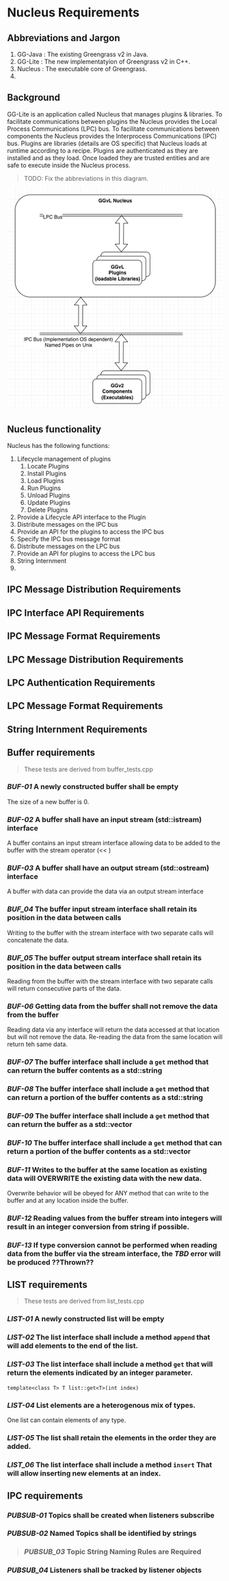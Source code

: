 # Nucleus Requirements

## Abbreviations and Jargon
1. GG-Java : The existing Greengrass v2 in Java.
2. GG-Lite : The new implementatyion of Greengrass v2 in C++.
3. Nucleus : The executable core of Greengrass.
4. 

## Background
GG-Lite is an application called Nucleus that manages plugins & libraries.  To facilitate communications between plugins
the Nucleus provides the Local Process Communications (LPC) bus.  To facilitate communications between components the
Nucleus provides the Interprocess Communications (IPC) bus.  Plugins are libraries (details are OS specific) that
Nucleus loads at runtime according to a recipe.  Plugins are authenticated as they are installed and as they load.
Once loaded they are trusted entities and are safe to execute inside the Nucleus process.

>TODO: Fix the abbreviations in this diagram.
> 
![](./images/top_level_nucleus_components.png "top level block diagram")


## Nucleus functionality
Nucleus has the following functions:
1. Lifecycle management of plugins
   1. Locate Plugins
   2. Install Plugins
   3. Load Plugins
   4. Run Plugins
   5. Unload Plugins
   6. Update Plugins
   7. Delete Plugins
2. Provide a Lifecycle API interface to the Plugin
3. Distribute messages on the IPC bus
4. Provide an API for the plugins to access the IPC bus
5. Specify the IPC bus message format
5. Distribute messages on the LPC bus
6. Provide an API for plugins to access the LPC bus
7. String Internment
8. 


## IPC Message Distribution Requirements

## IPC Interface API Requirements

## IPC Message Format Requirements

## LPC Message Distribution Requirements

## LPC Authentication Requirements

## LPC Message Format Requirements

## String Internment Requirements

## Buffer requirements
>These tests are derived from buffer_tests.cpp

### _BUF-01_ A newly constructed buffer shall be empty
The size of a new buffer is 0.

### _BUF-02_ A buffer shall have an input stream (std::istream) interface
A buffer contains an input stream interface allowing data to be added to the buffer with the stream operator (<< )

### _BUF-03_ A buffer shall have an output stream (std::ostream) interface
A buffer with data can provide the data via an output stream interface

### _BUF_04_ The buffer input stream interface shall retain its position in the data between calls
Writing to the buffer with the stream interface with two separate calls will concatenate the data.

### _BUF_05_ The buffer output stream interface shall retain its position in the data between calls
Reading from the buffer with the stream interface with two separate calls will return consecutive parts of the data.

### _BUF-06_ Getting data from the buffer shall not remove the data from the buffer
Reading data via any interface will return the data accessed at that location but will not remove the data.
Re-reading the data from the same location will return teh same data. 

### _BUF-07_ The buffer interface shall include a `get` method that can return the buffer contents as a std::string
### _BUF-08_ The buffer interface shall include a `get` method that can return a portion of the buffer contents as a std::string
### _BUF-09_ The buffer interface shall include a `get` method that can return the buffer as a std::vector<byte>
### _BUF-10_ The buffer interface shall include a `get` method that can return a portion of the buffer contents as a std::vector<byte>

### _BUF-11_ Writes to the buffer at the same location as existing data will OVERWRITE the existing data with the new data.
Overwrite behavior will be obeyed for ANY method that can write to the buffer and at any location inside the buffer.

### _BUF-12_ Reading values from the buffer stream into integers will result in an integer conversion from string if possible.
### _BUF-13_ If type conversion cannot be performed when reading data from the buffer via the stream interface, the *_TBD_* error will be produced ??Thrown??

## LIST requirements
>These tests are derived from list_tests.cpp

### _LIST-01_ A newly constructed list will be empty

### _LIST-02_ The list interface shall include a method `append` that will add elements to the end of the list.

### _LIST-03_ The list interface shall include a method `get` that will return the elements indicated by an integer parameter.
`template<class T> T list::get<T>(int index)`

### _LIST-04_ List elements are a heterogenous mix of types.
One list can contain elements of any type.

### _LIST-05_ The list shall retain the elements in the order they are added.

### _LIST_06_ The list interface shall include a method `insert` That will allow inserting new elements at an index.

## IPC requirements

### _PUBSUB-01_ Topics shall be created when listeners subscribe

### _PUBSUB-02_ Named Topics shall be identified by strings

>### _PUBSUB_03_ Topic String Naming Rules are Required

### _PUBSUB_04_ Listeners shall be tracked by listener objects